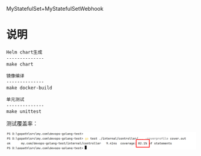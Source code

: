 
MyStatefulSet+MyStatefulSetWebhook

说明
========
```
Helm chart生成
--------------
make chart
```
```
镜像编译
--------------
make docker-build
```
```
单元测试
--------------
make unittest
```
测试覆盖率：

![img.png](img.png)